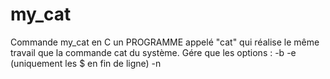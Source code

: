 # my_cat
Commande my_cat en C
un PROGRAMME appelé "cat" qui réalise le même travail que la commande cat du système.
 Gére que les options :
  -b
  -e (uniquement les $ en fin de ligne)
  -n
